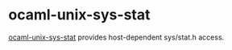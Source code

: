 ocaml-unix-sys-stat
================

[ocaml-unix-sys-stat](https://github.com/dsheets/ocaml-unix-sys-stat) provides
host-dependent sys/stat.h access.
